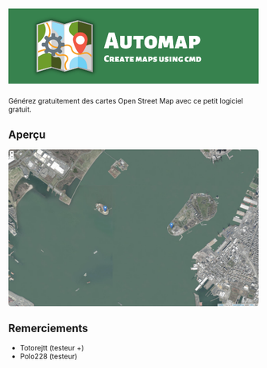 <h1><img src="img/banner.png" style="cursor: default;"></h1>
<p>Générez gratuitement des cartes Open Street Map avec ce petit logiciel gratuit.</p>
<h2>Aperçu</h2>
<a href="https://raw.githubusercontent.com/Luckyluka17/automap/main/img/capture.png"><img src="img/capture.png" style="box-shadow: 0 0 10px white; border-radius: 5px;"></a>
<h2>Remerciements</h2>
<ul>
    <li>Totorejtt (testeur +)</li>
    <li>Polo228 (testeur)</li>
</ul>